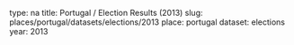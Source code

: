 type: na
title: Portugal / Election Results (2013)
slug: places/portugal/datasets/elections/2013
place: portugal
dataset: elections
year: 2013
